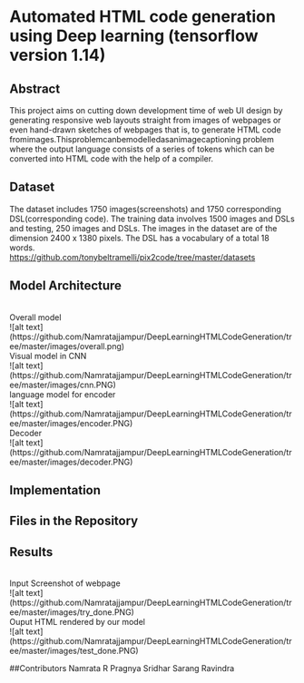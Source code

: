# Automated HTML code generation using Deep learning (tensorflow version 1.14)

## Abstract
This project aims on cutting down development time of web UI design by generating responsive web layouts straight from images of webpages or even hand-drawn sketches of webpages that is, to generate HTML code fromimages.Thisproblemcanbemodelledasanimagecaptioning problem where the output language consists of a series of tokens which can be converted into HTML code with the help of a compiler.

## Dataset
The dataset includes 1750 images(screenshots) and 1750 corresponding DSL(corresponding code). The training data involves 1500 images and DSLs and testing, 250 images and DSLs. The images in the dataset are of the dimension 2400 x 1380 pixels. The DSL has a vocabulary of a total 18 words.
</br>
https://github.com/tonybeltramelli/pix2code/tree/master/datasets

## Model Architecture
</br>
Overall model
</br>
![alt text](https://github.com/Namratajjampur/DeepLearningHTMLCodeGeneration/tree/master/images/overall.png)
</br>
Visual model in CNN
</br>
![alt text](https://github.com/Namratajjampur/DeepLearningHTMLCodeGeneration/tree/master/images/cnn.PNG)
</br>
language model for encoder
</br>
![alt text](https://github.com/Namratajjampur/DeepLearningHTMLCodeGeneration/tree/master/images/encoder.PNG)
</br>
Decoder 
</br>
![alt text](https://github.com/Namratajjampur/DeepLearningHTMLCodeGeneration/tree/master/images/decoder.PNG)

## Implementation

## Files in the Repository

## Results
</br>
Input Screenshot of webpage
</br>
![alt text](https://github.com/Namratajjampur/DeepLearningHTMLCodeGeneration/tree/master/images/try_done.PNG)
</br>
Ouput HTML rendered by our model
</br>
![alt text](https://github.com/Namratajjampur/DeepLearningHTMLCodeGeneration/tree/master/images/test_done.PNG)

##Contributors
Namrata R
Pragnya Sridhar
Sarang Ravindra
